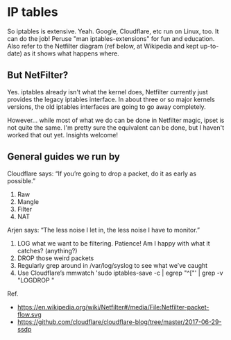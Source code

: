 # IP tables
So iptables is extensive. Yeah. Google, Cloudflare, etc run on Linux, too. It can do the job!
Peruse "man iptables-extensions" for fun and education.
Also refer to the Netfilter diagram (ref below, at Wikipedia and kept up-to-date) as it shows what happens where.

## But NetFilter?
Yes. iptables already isn't what the kernel does, Netfilter currently just provides the legacy iptables interface.
In about three or so major kernels versions, the old iptables interfaces are going to go away completely.

However... while most of what we do can be done in Netfilter magic, ipset is not quite the same.
I'm pretty sure the equivalent can be done, but I haven't worked that out yet.
Insights welcome!

## General guides we run by
Cloudflare says: “If you’re going to drop a packet, do it as early as possible.”
1. Raw
2. Mangle
3. Filter
4. NAT

Arjen says: “The less noise I let in, the less noise I have to monitor.”
1. LOG what we want to be filtering. Patience! Am I happy with what it catches? (anything?)
2. DROP those weird packets
3. Regularly grep around in /var/log/syslog to see what we’ve caught
4. Use Cloudflare’s mmwatch 'sudo iptables-save -c | egrep "^\["' | grep -v "LOGDROP "

Ref.
- <https://en.wikipedia.org/wiki/Netfilter#/media/File:Netfilter-packet-flow.svg>
- <https://github.com/cloudflare/cloudflare-blog/tree/master/2017-06-29-ssdp>
